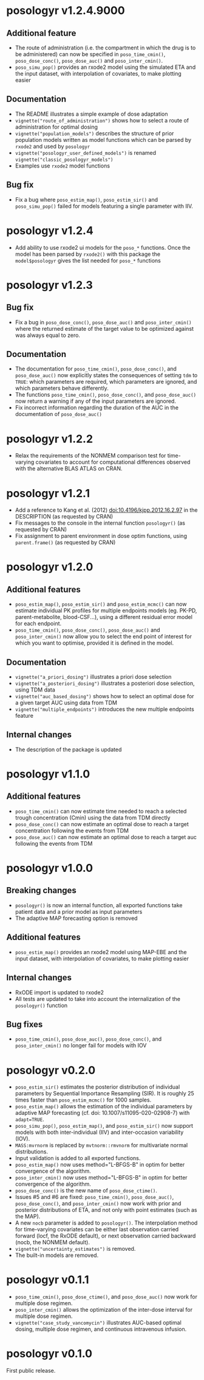 # posologyr v1.2.4.9000

## Additional feature
* The route of administration (i.e. the compartment in which the drug is to be administered) can now be specified in `poso_time_cmin()`, `poso_dose_conc()`, `poso_dose_auc()` and `poso_inter_cmin()`.
* `poso_simu_pop()` provides an rxode2 model using the simulated ETA and the input dataset,
with interpolation of covariates, to make plotting easier

## Documentation
* The README illustrates a simple example of dose adaptation
* `vignette("route_of_administration")` shows how to select a route of administration for optimal dosing
* `vignette("population_models")` describes the structure of prior population models written as model functions which can be parsed by `rxode2` and used by `posologyr`
* `vignette("posologyr_user_defined_models")` is renamed `vignette("classic_posologyr_models")`
* Examples use `rxode2` model functions

## Bug fix
* Fix a bug where `poso_estim_map()`, `poso_estim_sir()` and `poso_simu_pop()` failed for models featuring a single parameter with IIV.

# posologyr v1.2.4

* Add ability to use rxode2 ui models for the `poso_*` functions.  Once the model has been parsed by `rxode2()` with this package the `model$posologyr` gives the list needed for `poso_*` functions

# posologyr v1.2.3

## Bug fix
* Fix a bug in `poso_dose_conc()`, `poso_dose_auc()` and `poso_inter_cmin()` where the returned estimate of the target value to be optimized against was always equal to zero.

## Documentation
* The documentation for `poso_time_cmin()`, `poso_dose_conc()`, and `poso_dose_auc()` now explicitly states the consequences of setting `tdm` to `TRUE`: which parameters are required, which parameters are ignored, and which parameters behave differently.
* The functions `poso_time_cmin()`, `poso_dose_conc()`, and `poso_dose_auc()` now return a warning if any of the input parameters are ignored.
* Fix incorrect information regarding the duration of the AUC in the documentation of `poso_dose_auc()`

# posologyr v1.2.2
* Relax the requirements of the NONMEM comparison test for time-varying covariates to account for computational differences observed with the alternative BLAS ATLAS on CRAN.

# posologyr v1.2.1
* Add a reference to Kang et al. (2012) <doi:10.4196/kjpp.2012.16.2.97> in the DESCRIPTION (as requested by CRAN)
* Fix messages to the console in the internal function `posologyr()` (as requested by CRAN)
* Fix assignment to parent environment in dose optim functions, using `parent.frame()` (as requested by CRAN)

# posologyr v1.2.0

## Additional features
* `poso_estim_map()`, `poso_estim_sir()` and `poso_estim_mcmc()` can now estimate individual PK profiles for multiple endpoints models (eg. PK-PD, parent-metabolite, blood-CSF...), using a different residual error model for each endpoint.
* `poso_time_cmin()`, `poso_dose_conc()`, `poso_dose_auc()` and `poso_inter_cmin()` now allow you to select the end point of interest for which you want to optimise, provided it is defined in the model.

## Documentation
* `vignette("a_priori_dosing")` illustrates a priori dose selection
* `vignette("a_posteriori_dosing")` illustrates a posteriori dose selection, using TDM data
* `vignette("auc_based_dosing")` shows how to select an optimal dose for a given target AUC using data from TDM
* `vignette("multiple_endpoints")` introduces the new multiple endpoints feature

## Internal changes
* The description of the package is updated

# posologyr v1.1.0

## Additional features
* `poso_time_cmin()` can now estimate time needed to reach a selected trough
concentration (Cmin) using the data from TDM directly
* `poso_dose_conc()` can now estimate an optimal dose to reach a target
concentration following the events from TDM
* `poso_dose_auc()` can now estimate an optimal dose to reach a target auc
following the events from TDM

# posologyr v1.0.0

## Breaking changes
* `posologyr()` is now an internal function, all exported functions take
patient data and a prior model as input parameters
* The adaptive MAP forecasting option is removed

## Additional features
* `poso_estim_map()` provides an rxode2 model using MAP-EBE and the input dataset,
with interpolation of covariates, to make plotting easier

## Internal changes
* RxODE import is updated to rxode2
* All tests are updated to take into account the internalization of the
`posologyr()` function

## Bug fixes
* `poso_time_cmin()`, `poso_dose_auc()`, `poso_dose_conc()`, and
`poso_inter_cmin()` no longer fail for models with IOV

# posologyr v0.2.0

* `poso_estim_sir()` estimates the posterior distribution of individual
parameters by Sequential Importance Resampling (SIR). It is roughly 25 times
faster than `poso_estim_mcmc()` for 1000 samples.
* `poso_estim_map()` allows the estimation of the individual parameters by
adaptive MAP forecasting (cf. doi: 10.1007/s11095-020-02908-7) with
`adapt=TRUE`.
* `poso_simu_pop()`, `poso_estim_map()`, and `poso_estim_sir()` now support
models with both inter-individual (IIV) and inter-occasion variability (IOV).
* `MASS:mvrnorm` is replaced by `mvtnorm::rmvnorm` for multivariate normal
distributions.
* Input validation is added to all exported functions.
* `poso_estim_map()` now uses method="L-BFGS-B" in optim for better convergence
of the algorithm.
* `poso_inter_cmin()` now uses method="L-BFGS-B" in optim for better convergence
of the algorithm.
* `poso_dose_conc()` is the new name of `poso_dose_ctime()`.
* Issues #5 and #6 are fixed: `poso_time_cmin()`, `poso_dose_auc()`,
`poso_dose_conc()`, and `poso_inter_cmin()` now work with prior and posterior
distributions of ETA, and not only with point estimates (such as the MAP).
* A new `nocb` parameter is added to `posologyr()`. The interpolation method for
time-varying covariates can be either last observation carried forward (locf,
the RxODE default), or next observation carried backward (nocb, the NONMEM
default).
* `vignette("uncertainty_estimates")` is removed.
* The built-in models are removed.

# posologyr v0.1.1

* `poso_time_cmin()`, `poso_dose_ctime()`, and `poso_dose_auc()` now work for
multiple dose regimen.
* `poso_inter_cmin()` allows the optimization of the inter-dose interval for
multiple dose regimen.
* `vignette("case_study_vancomycin")` illustrates AUC-based optimal dosing,
multiple dose regimen, and continuous intravenous infusion.

# posologyr v0.1.0

First public release.
